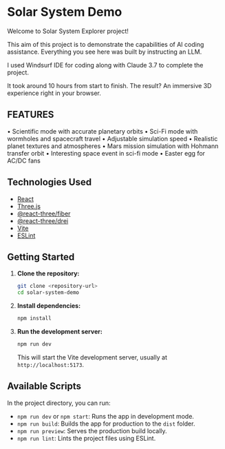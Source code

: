 # Solar System Demo

Welcome to Solar System Explorer project!

This aim of this project is to demonstrate the capabilities of AI coding assistance. Everything you see here was built by instructing an LLM.

I used Windsurf IDE for coding along with Claude 3.7 to complete the project.

It took around 10 hours from start to finish. The result? An immersive 3D experience right in your browser.

## FEATURES
• Scientific mode with accurate planetary orbits
• Sci-Fi mode with wormholes and spacecraft travel
• Adjustable simulation speed
• Realistic planet textures and atmospheres
• Mars mission simulation with Hohmann transfer orbit
• Interesting space event in sci-fi mode
• Easter egg for AC/DC fans

## Technologies Used

*   [React](https://reactjs.org/)
*   [Three.js](https://threejs.org/)
*   [@react-three/fiber](https://github.com/pmndrs/react-three-fiber)
*   [@react-three/drei](https://github.com/pmndrs/drei)
*   [Vite](https://vitejs.dev/)
*   [ESLint](https://eslint.org/)

## Getting Started

1.  **Clone the repository:**
    ```bash
    git clone <repository-url>
    cd solar-system-demo
    ```

2.  **Install dependencies:**
    ```bash
    npm install
    ```

3.  **Run the development server:**
    ```bash
    npm run dev
    ```
    This will start the Vite development server, usually at `http://localhost:5173`.

## Available Scripts

In the project directory, you can run:

*   `npm run dev` or `npm start`: Runs the app in development mode.
*   `npm run build`: Builds the app for production to the `dist` folder.
*   `npm run preview`: Serves the production build locally.
*   `npm run lint`: Lints the project files using ESLint.
